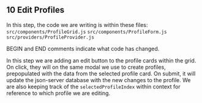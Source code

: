 ## 10 Edit Profiles

In this step, the code we are writing is within these files:
`src/components/ProfileGrid.js`
`src/components/ProfileForm.js`
`src/providers/ProfileProvider.js`

BEGIN and END comments indicate what code has changed.

In this step we are adding an edit button to the profile cards
within the grid. On click, they will on the same modal we use to
create profiles, prepopulated with the data from the selected
profile card. On submit, it will update the json-server database
with the new changes to the profile. We are also keeping track of
the `selectedProfileIndex` within context for reference to which
profile we are editing.

